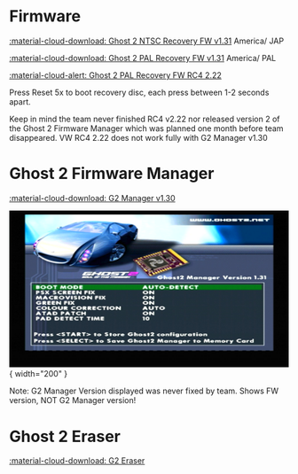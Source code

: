 # Firmware
[:material-cloud-download: Ghost 2 NTSC Recovery FW v1.31](firmware/gh2_ntsc_sw_1.31.rar) America/ JAP

[:material-cloud-download: Ghost 2 PAL Recovery FW v1.31](firmware/gh2_pal_sw_1.31.rar) America/ PAL

[:material-cloud-alert: Ghost 2 PAL Recovery FW RC4 2.22](firmware/G2_Fw_RC4_v2-22.rar)

Press Reset 5x to boot recovery disc, each press between 1-2 seconds apart.

Keep in mind the team never finished RC4 v2.22 nor released version 2 of the Ghost 2 Firmware Manager which was planned one month before team disappeared. VW RC4 2.22 does not work fully with G2 Manager v1.30


# Ghost 2 Firmware Manager
[:material-cloud-download: G2 Manager v1.30](firmware/gh2mangr_1.30.rar)

![G2Manager 1.31 Pic](assets/g2manager130.png){ width="200" }

Note: G2 Manager Version displayed was never fixed by team. Shows FW version, NOT G2 Manager version!


# Ghost 2 Eraser
[:material-cloud-download: G2 Eraser](firmware/gh2erase.rar)
